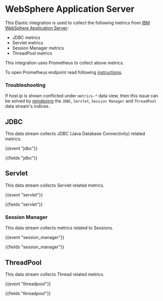 # WebSphere Application Server

This Elastic integration is used to collect the following metrics from [IBM WebSphere Application Server](https://www.ibm.com/cloud/websphere-application-server):

   - JDBC metrics
   - Servlet metrics
   - Session Manager metrics
   - ThreadPool metrics

This integration uses Prometheus to collect above metrics.

To open Prometheus endpoint read following [instructions](https://www.ibm.com/docs/en/was/9.0.5?topic=mosh-displaying-pmi-metrics-in-prometheus-format-metrics-app).

### Troubleshooting

If host.ip is shown conflicted under ``metrics-*`` data view, then this issue can be solved by [reindexing](https://www.elastic.co/guide/en/elasticsearch/reference/current/use-a-data-stream.html#reindex-with-a-data-stream) the ``JDBC``, ``Servlet``, ``Session Manager`` and ``ThreadPool`` data stream's indices.

## JDBC

This data stream collects JDBC (Java Database Connectivity) related metrics.

{{event "jdbc"}}

{{fields "jdbc"}}

## Servlet

This data stream collects Servlet related metrics.

{{event "servlet"}}

{{fields "servlet"}}

### Session Manager

This data stream collects metrics related to Sessions.

{{event "session_manager"}}

{{fields "session_manager"}}

## ThreadPool

This data stream collects Thread related metrics.

{{event "threadpool"}}

{{fields "threadpool"}}
